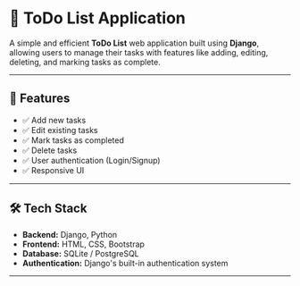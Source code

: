 # 📝 ToDo List Application

A simple and efficient **ToDo List** web application built using **Django**, allowing users to manage their tasks with features like adding, editing, deleting, and marking tasks as complete.

---

## 📌 Features
- ✅ Add new tasks
- ✅ Edit existing tasks
- ✅ Mark tasks as completed
- ✅ Delete tasks
- ✅ User authentication (Login/Signup)
- ✅ Responsive UI

---

## 🛠️ Tech Stack
- **Backend:** Django, Python  
- **Frontend:** HTML, CSS, Bootstrap  
- **Database:** SQLite / PostgreSQL  
- **Authentication:** Django's built-in authentication system  

---
